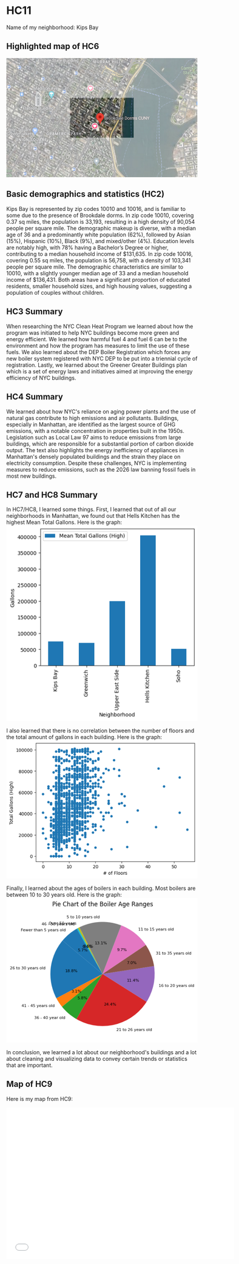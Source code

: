 # HC11
Name of my neighborhood: Kips Bay
## Highlighted map of HC6
![HC6 Highlighted Map](HC6.png)
## Basic demographics and statistics (HC2)
Kips Bay is represented by zip codes 10010 and 10016, and is familiar to some due to the presence of Brookdale dorms. In zip code 10010, covering 0.37 sq miles, the population is 33,193, resulting in a high density of 90,054 people per square mile. The demographic makeup is diverse, with a median age of 36 and a predominantly white population (62%), followed by Asian (15%), Hispanic (10%), Black (9%), and mixed/other (4%). Education levels are notably high, with 78% having a Bachelor’s Degree or higher, contributing to a median household income of $131,635. In zip code 10016, covering 0.55 sq miles, the population is 56,758, with a density of 103,341 people per square mile. The demographic characteristics are similar to 10010, with a slightly younger median age of 33 and a median household income of $136,431. Both areas have a significant proportion of educated residents, smaller household sizes, and high housing values, suggesting a population of couples without children.
## HC3 Summary
When researching the NYC Clean Heat Program we learned about how the program was initiated to help NYC buildings become more green and energy efficient. We learned how harmful fuel 4 and fuel 6 can be to the environment and how the program has measures to limit the use of these fuels. We also learned about the DEP Boiler Registration which forces any new boiler system registered with NYC DEP to be put into a triennial cycle of registration. Lastly, we learned about the Greener Greater Buildings plan which is a set of energy laws and initiatives aimed at improving the energy efficiency of NYC buildings. 
## HC4 Summary
We learned about how NYC's reliance on aging power plants and the use of natural gas contribute to high emissions and air pollutants. Buildings, especially in Manhattan, are identified as the largest source of GHG emissions, with a notable concentration in properties built in the 1950s. Legislation such as Local Law 97 aims to reduce emissions from large buildings, which are responsible for a substantial portion of carbon dioxide output. The text also highlights the energy inefficiency of appliances in Manhattan's densely populated buildings and the strain they place on electricity consumption. Despite these challenges, NYC is implementing measures to reduce emissions, such as the 2026 law banning fossil fuels in most new buildings.
## HC7 and HC8 Summary
In HC7/HC8, I learned some things. First, I learned that out of all our neighborhoods in Manhattan, we found out that Hells Kitchen has the highest Mean Total Gallons. Here is the graph:
![Mean Total Gallons Graph](HellsKitchen.png)

I also learned that there is no correlation between the number of floors and the total amount of gallons in each building. Here is the graph:
![Correlation Graph](Correlation.png)

Finally, I learned about the ages of boilers in each building. Most boilers are between 10 to 30 years old. Here is the graph:
![Boiler Age Graph](BoilerAge.png)

In conclusion, we learned a lot about our neighborhood's buildings and a lot about cleaning and visualizing data to convey certain trends or statistics that are important.
## Map of HC9
Here is my map from HC9:
<dl>
<iframe src="boilerMap.html" width="600" height="400" frameborder="0" frameborder="0" marginwidth="0" marginheight="0" allowfullscreen></iframe>
</dl>




